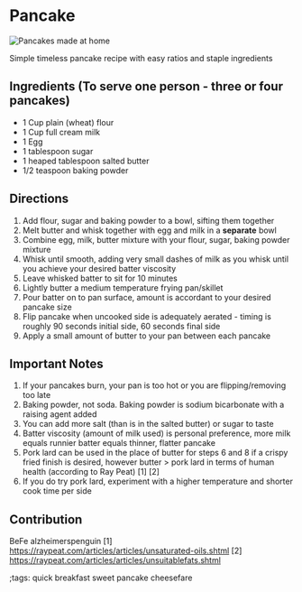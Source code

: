 # Pancake

![Pancakes made at home](pix/pancake.webp)

Simple timeless pancake recipe with easy ratios and staple ingredients

## Ingredients (To serve one person - three or four pancakes)
- 1 Cup plain (wheat) flour
- 1 Cup full cream milk
- 1 Egg
- 1 tablespoon sugar
- 1 heaped tablespoon salted butter
- 1/2 teaspoon baking powder

## Directions
1. Add flour, sugar and baking powder to a bowl, sifting them together
2. Melt butter and whisk together with egg and milk in a **separate** bowl
3. Combine egg, milk, butter mixture with your flour, sugar, baking powder mixture
4. Whisk until smooth, adding very small dashes of milk as you whisk until you achieve your desired batter viscosity
5. Leave whisked batter to sit for 10 minutes
6. Lightly butter a medium temperature frying pan/skillet
7. Pour batter on to pan surface, amount is accordant to your desired pancake size 
8. Flip pancake when uncooked side is adequately aerated - timing is roughly 90 seconds initial side, 60 seconds final side
9. Apply a small amount of butter to your pan between each pancake

## Important Notes
1. If your pancakes burn, your pan is too hot or you are flipping/removing too late
2. Baking powder, not soda. Baking powder is sodium bicarbonate with a raising agent added
3. You can add more salt (than is in the salted butter) or sugar to taste
4. Batter viscosity (amount of milk used) is personal preference, more milk equals runnier batter equals thinner, flatter pancake
5. Pork lard can be used in the place of butter for steps 6 and 8 if a crispy fried finish is desired, however butter > pork lard in terms of human health (according to Ray Peat) [1] [2]
6. If you do try pork lard, experiment with a higher temperature and shorter cook time per side
 
## Contribution
BeFe
alzheimerspenguin
[1] https://raypeat.com/articles/articles/unsaturated-oils.shtml
[2] https://raypeat.com/articles/articles/unsuitablefats.shtml

;tags: quick breakfast sweet pancake cheesefare

